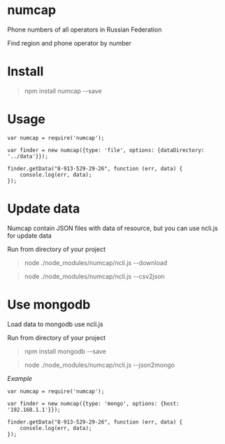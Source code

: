numcap
======

Phone numbers of all operators in Russian Federation

Find region and phone operator by number



Install
=======
> npm install numcap --save



Usage
=====
`````
var numcap = require('numcap');

var finder = new numcap({type: 'file', options: {dataDirectory: '../data'}});

finder.getData("8-913-529-29-26", function (err, data) {
    console.log(err, data);
});

`````



Update data
===========

Numcap contain JSON files with data of resource, but you can use ncli.js for update data

Run from directory of your project

> node ./node_modules/numcap/ncli.js --download

> node ./node_modules/numcap/ncli.js --csv2json



Use mongodb
===========

Load data to mongodb use ncli.js

Run from directory of your project

> npm install mongodb --save

> node ./node_modules/numcap/ncli.js --json2mongo


*Example*
`````
var numcap = require('numcap');

var finder = new numcap({type: 'mongo', options: {host: '192.168.1.1'}});

finder.getData("8-913-529-29-26", function (err, data) {
    console.log(err, data);
});

`````